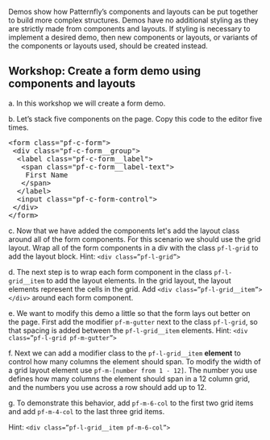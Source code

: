 Demos show how Patternfly’s components and layouts can be put together to build more complex structures. Demos have no additional styling as they are strictly made from components and layouts. If styling is necessary to implement a desired demo, then new components or layouts, or variants of the components or layouts used, should be created instead.

## Workshop: Create a form demo using components and layouts

a. In this workshop we will create a form demo.

b. Let’s stack five components on the page. Copy this code to the editor five times.

<pre class="file" data-filename="index.html" data-target="replace">
&lt;form class=&quot;pf-c-form&quot;&gt;
 &lt;div class=&quot;pf-c-form__group&quot;&gt;
  &lt;label class=&quot;pf-c-form__label&quot;&gt;
   &lt;span class=&quot;pf-c-form__label-text&quot;&gt;
    First Name
   &lt;/span&gt;
  &lt;/label&gt;
  &lt;input class=&quot;pf-c-form-control&quot;&gt;
 &lt;/div&gt;
&lt;/form&gt;
</pre>

c. Now that we have added the components let's add the layout class around all of the form components. For this scenario we should use the grid layout. Wrap all of the form components in a div with the class `pf-l-grid` to add the layout block.
Hint: `<div class=”pf-l-grid”>`

d. The next step is to wrap each form component in the class `pf-l-grid__item` to add the layout elements. In the grid layout, the layout elements represent the cells in the grid. Add `<div class=”pf-l-grid__item”></div>` around each form component.

e. We want to modify this demo a little so that the form lays out better on the page. First add the modifier `pf-m-gutter` next to the class `pf-l-grid`, so that spacing is added between the `pf-l-grid__item` elements.
Hint: `<div class=”pf-l-grid pf-m-gutter”>`

f. Next we can add a modifier class to the `pf-l-grid__item` **element**  to control how many columns the element should span. To modify the width of a grid layout element use `pf-m-[number from 1 - 12]`. The number you use defines how many columns the element should span in a 12 column grid, and the numbers you use across a row should add up to 12.  

g. To demonstrate this behavior, add `pf-m-6-col` to the first two grid items and add `pf-m-4-col` to the last three grid items.

Hint: `<div class=”pf-l-grid__item pf-m-6-col”>`
